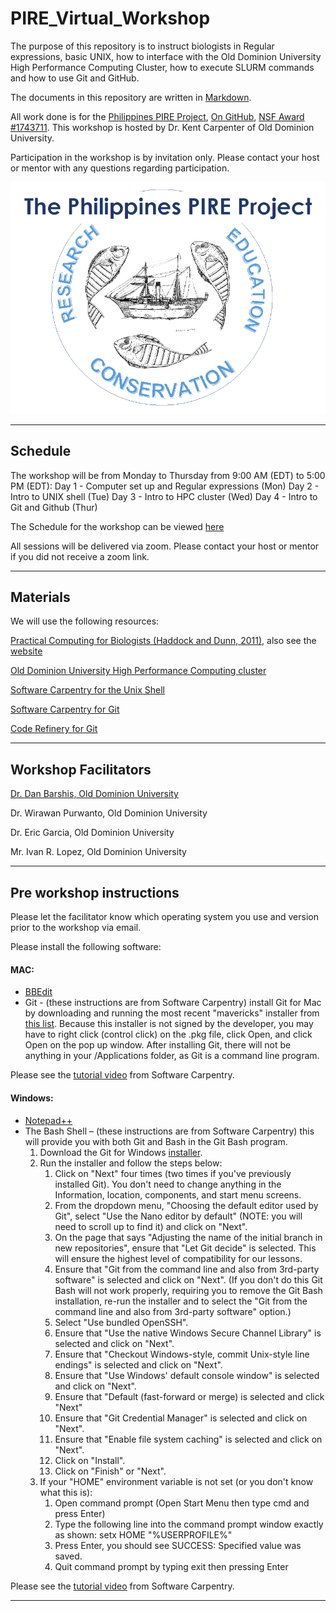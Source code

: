 # PIRE_Virtual_Workshop

The purpose of this repository is to instruct biologists in Regular expressions, basic UNIX, how to interface with the Old Dominion University High Performance Computing Cluster, how to execute SLURM commands and how to use Git and GitHub.

The documents in this repository are written in [Markdown](https://www.markdownguide.org/basic-syntax/#links).

All work done is for the [Philippines PIRE Project](https://sites.wp.odu.edu/PIRE/), [On GitHub](https://github.com/philippinespire/Welcome-README), [NSF Award #1743711](https://www.nsf.gov/awardsearch/showAward?AWD_ID=1743711).  This workshop is hosted by Dr. Kent Carpenter of Old Dominion University.

Participation in the workshop is by invitation only.  Please contact your host or mentor with any questions regarding participation.

![](https://github.com/Getterrobog/DipterygonotusBalteatus/blob/main/PPP_logo.png)

***

## Schedule

The workshop will be from Monday to Thursday from 9:00 AM (EDT) to 5:00 PM (EDT):
Day 1 - Computer set up and Regular expressions (Mon)
Day 2 - Intro to UNIX shell (Tue)
Day 3 - Intro to HPC cluster (Wed)
Day 4 - Intro to Git and Github (Thur)

The Schedule for the workshop can be viewed [here](https://docs.google.com/spreadsheets/d/1VwhTJZql1L0DfKxAIalrXDcO3_hNNWzep8dWDNKu4kw/edit?usp=sharing)

All sessions will be delivered via zoom.  Please contact your host or mentor if you did not receive a zoom link.

***

## Materials

We will use the following resources:

[Practical Computing for Biologists \(Haddock and Dunn, 2011\)](https://drive.google.com/drive/folders/1_0ZLpuIhvQ9zdhIs8rdyuszqsdxqJh9H?usp=sharing), also see the [website](https://practicalcomputing.org/)

[Old Dominion University High Performance Computing cluster](https://wiki.hpc.odu.edu/)

[Software Carpentry for the Unix Shell](https://swcarpentry.github.io/shell-novice/)

[Software Carpentry for Git](https://swcarpentry.github.io/git-novice/)

[Code Refinery for Git](https://coderefinery.github.io/git-intro/)

***

## Workshop Facilitators

[Dr. Dan Barshis, Old Dominion University](https://sites.wp.odu.edu/barshis-lab/)

Dr. Wirawan Purwanto, Old Dominion University

Dr. Eric Garcia, Old Dominion University

Mr. Ivan R. Lopez, Old Dominion University

***

## Pre workshop instructions

Please let the facilitator know which operating system you use and version prior to the workshop via email.
 
Please install the following software:
 
#### MAC:
- [BBEdit](https://www.barebones.com/products/bbedit/)
- Git - (these instructions are from Software Carpentry) install Git for Mac by downloading and running the most recent "mavericks" installer from [this list](http://sourceforge.net/projects/git-osx-installer/files/). Because this installer is not signed by the developer, you may have to right click (control click) on the .pkg file, click Open, and click Open on the pop up window. After installing Git, there will not be anything in your /Applications folder, as Git is a command line program.

Please see the [tutorial video](https://youtu.be/9LQhwETCdwY) from Software Carpentry.

#### Windows:
- [Notepad++](https://notepad-plus-plus.org/)
- The Bash Shell – (these instructions are from Software Carpentry) this will provide you with both Git and Bash in the Git Bash program.
	1. Download the Git for Windows [installer](https://gitforwindows.org/).
	2. Run the installer and follow the steps below:
		1. Click on "Next" four times (two times if you've previously installed Git). You don't need to change anything in the Information, location, components, and start menu screens.
		2. From the dropdown menu, "Choosing the default editor used by Git", select "Use the Nano editor by default" (NOTE: you will need to scroll up to find it) and click on "Next".
		3. On the page that says "Adjusting the name of the initial branch in new repositories", ensure that "Let Git decide" is selected. This will ensure the highest level of compatibility for our lessons.
		4. Ensure that "Git from the command line and also from 3rd-party software" is selected and click on "Next". (If you don't do this Git Bash will not work properly, requiring you to remove the Git Bash installation, re-run the installer and to select the "Git from the command line and also from 3rd-party software" option.)
		5. Select "Use bundled OpenSSH".
		6. Ensure that "Use the native Windows Secure Channel Library" is selected and click on "Next".
		7. Ensure that "Checkout Windows-style, commit Unix-style line endings" is selected and click on "Next".
		8. Ensure that "Use Windows' default console window" is selected and click on "Next".
		9. Ensure that "Default (fast-forward or merge) is selected and click "Next"
		10. Ensure that "Git Credential Manager" is selected and click on "Next".
		11. Ensure that "Enable file system caching" is selected and click on "Next".
		12. Click on "Install".
		13. Click on "Finish" or "Next".
	3. If your "HOME" environment variable is not set (or you don't know what this is):
		1. Open command prompt (Open Start Menu then type cmd and press Enter)
		2. Type the following line into the command prompt window exactly as shown:
			setx HOME "%USERPROFILE%"
		3. Press Enter, you should see SUCCESS: Specified value was saved.
		4. Quit command prompt by typing exit then pressing Enter

Please see the [tutorial video](https://youtu.be/339AEqk9c-8) from Software Carpentry.

***

